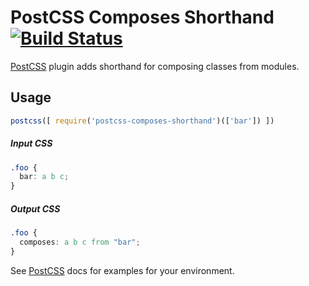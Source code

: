 # PostCSS Composes Shorthand [![Build Status][ci-img]][ci]

[PostCSS] plugin adds shorthand for composing classes from modules.

[PostCSS]: https://github.com/postcss/postcss
[ci-img]:  https://travis-ci.org/rtsao/postcss-composes-shorthand.svg
[ci]:      https://travis-ci.org/rtsao/postcss-composes-shorthand

## Usage

```js
postcss([ require('postcss-composes-shorthand')(['bar']) ])
```
##### Input CSS
```css
.foo {
  bar: a b c;
}
```
##### Output CSS
```css
.foo {
  composes: a b c from "bar";
}
```

See [PostCSS] docs for examples for your environment.
